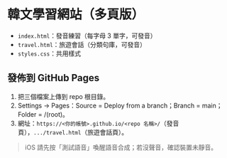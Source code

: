 # 韓文學習網站（多頁版）
- `index.html`：發音練習（每字母 3 單字，可發音）
- `travel.html`：旅遊會話（分類句庫，可發音）
- `styles.css`：共用樣式

## 發佈到 GitHub Pages
1. 把三個檔案上傳到 repo 根目錄。
2. Settings → Pages：Source = Deploy from a branch；Branch = main；Folder = /(root)。
3. 網址：`https://<你的帳號>.github.io/<repo 名稱>/`（發音頁），`.../travel.html`（旅遊會話頁）。

> iOS 請先按「測試語音」喚醒語音合成；若沒聲音，確認裝置未靜音。
